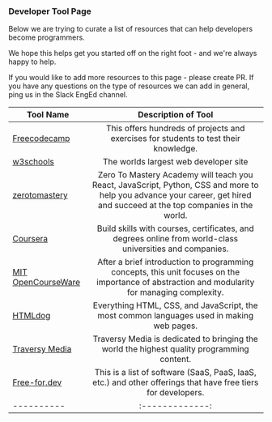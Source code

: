 ### Developer Tool Page
Below we are trying to curate a list of resources that can help developers become programmers.

We hope this helps get you started off on the right foot - and we're always happy to help. 

If you would like to add more resources to this page - please create PR. If you have any questions on the type of resources
we can add in general, ping us in the Slack EngEd channel.

| Tool Name |   Description of Tool  | 
|----------|:-------------:|
|[Freecodecamp](https://www.freecodecamp.org/)|This offers hundreds of projects and exercises for students to test their knowledge.|
|[w3schools](https://www.w3schools.com/)|The worlds largest web developer site|
|[zerotomastery](https://zerotomastery.io/resources/)|Zero To Mastery Academy will teach you React, JavaScript, Python, CSS and more to help you advance your career, get hired and succeed at the top companies in the world.|
|[Coursera](https://www.coursera.org/)|Build skills with courses, certificates, and degrees online from world-class universities and companies.|
|[MIT OpenCourseWare](https://ocw.mit.edu/courses/electrical-engineering-and-computer-science/6-01sc-introduction-to-electrical-engineering-and-computer-science-i-spring-2011/unit-1-software-engineering/)|After a brief introduction to programming concepts, this unit focuses on the importance of abstraction and modularity for managing complexity.|
|[HTMLdog](https://www.htmldog.com/)|Everything HTML, CSS, and JavaScript, the most common languages used in making web pages.|
|[Traversy Media](https://www.traversymedia.com/)|Traversy Media is dedicated to bringing the world the highest quality programming content.|
|[Free-for.dev](https://free-for.dev/#/)|This is a list of software (SaaS, PaaS, IaaS, etc.) and other offerings that have free tiers for developers.|
|----------|:-------------:|

